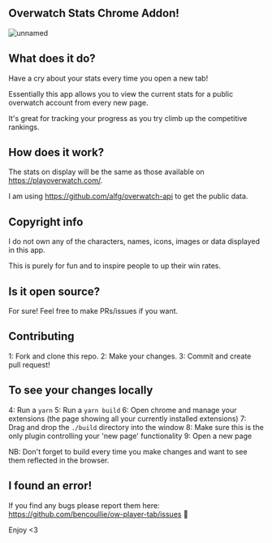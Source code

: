 ## Overwatch Stats Chrome Addon!
![unnamed](https://user-images.githubusercontent.com/6733407/43624615-b3ca19aa-973c-11e8-9ec7-b0313a7331f8.jpg)

## What does it do?

Have a cry about your stats every time you open a new tab!

Essentially this app allows you to view the current stats for a public overwatch account from every new page. 

It's great for tracking your progress as you try climb up the competitive rankings.

## How does it work?

The stats on display will be the same as those available on https://playoverwatch.com/. 

I am using https://github.com/alfg/overwatch-api to get the public data. 

## Copyright info

I do not own any of the characters, names, icons, images or data displayed in this app. 

This is purely for fun and to inspire people to up their win rates.

## Is it open source?

For sure! Feel free to make PRs/issues if you want.

## Contributing

1: Fork and clone this repo.
2: Make your changes.
3: Commit and create pull request!

## To see your changes locally

4: Run a `yarn`
5: Run a `yarn build`
6: Open chrome and manage your extensions (the page showing all your currently installed extensions)
7: Drag and drop the `./build` directory into the window
8: Make sure this is the only plugin controlling your 'new page' functionality
9: Open a new page

NB: Don't forget to build every time you make changes and want to see them reflected in the browser.

## I found an error!

If you find any bugs please report them here: https://github.com/bencoullie/ow-player-tab/issues 🙇

Enjoy <3
